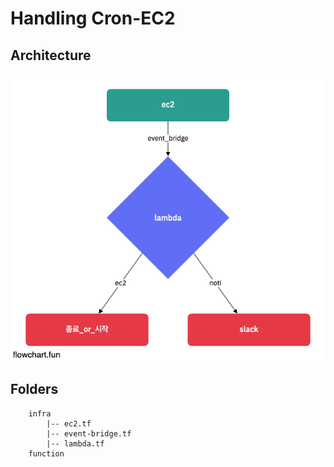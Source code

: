 # Handling Cron-EC2

## Architecture

![archi](./public/archi.png)

## Folders

```
    infra
        |-- ec2.tf
        |-- event-bridge.tf
        |-- lambda.tf
    function
```
